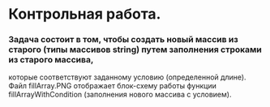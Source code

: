 # Контрольная работа.  
### Задача состоит в том, чтобы создать новый массив из старого (типы массивов string) путем заполнения строками из старого массива,  
которые соответствуют заданному условию (определенной длине).  
Файл fillArray.PNG отображает блок-схему работы функции fillArrayWithCondition (заполнения нового массива с условием). 
